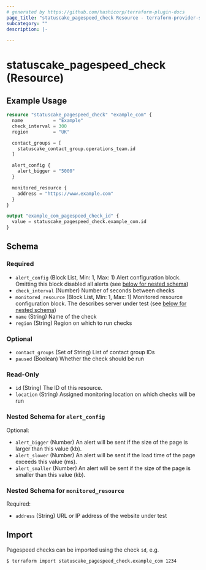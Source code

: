 ```yaml
---
# generated by https://github.com/hashicorp/terraform-plugin-docs
page_title: "statuscake_pagespeed_check Resource - terraform-provider-statuscake"
subcategory: ""
description: |-
  
---
```


# statuscake_pagespeed_check (Resource)



## Example Usage

```terraform
resource "statuscake_pagespeed_check" "example_com" {
  name           = "Example"
  check_interval = 300
  region         = "UK"

  contact_groups = [
    statuscake_contact_group.operations_team.id
  ]

  alert_config {
    alert_bigger = "5000"
  }

  monitored_resource {
    address = "https://www.example.com"
  }
}

output "example_com_pagespeed_check_id" {
  value = statuscake_pagespeed_check.example_com.id
}
```

<!-- schema generated by tfplugindocs -->
## Schema

### Required

- `alert_config` (Block List, Min: 1, Max: 1) Alert configuration block. Omitting this block disabled all alerts (see [below for nested schema](#nestedblock--alert_config))
- `check_interval` (Number) Number of seconds between checks
- `monitored_resource` (Block List, Min: 1, Max: 1) Monitored resource configuration block. The describes server under test (see [below for nested schema](#nestedblock--monitored_resource))
- `name` (String) Name of the check
- `region` (String) Region on which to run checks

### Optional

- `contact_groups` (Set of String) List of contact group IDs
- `paused` (Boolean) Whether the check should be run

### Read-Only

- `id` (String) The ID of this resource.
- `location` (String) Assigned monitoring location on which checks will be run

<a id="nestedblock--alert_config"></a>
### Nested Schema for `alert_config`

Optional:

- `alert_bigger` (Number) An alert will be sent if the size of the page is larger than this value (kb).
- `alert_slower` (Number) An alert will be sent if the load time of the page exceeds this value (ms).
- `alert_smaller` (Number) An alert will be sent if the size of the page is smaller than this value (kb).


<a id="nestedblock--monitored_resource"></a>
### Nested Schema for `monitored_resource`

Required:

- `address` (String) URL or IP address of the website under test

## Import

Pagespeed checks can be imported using the check `id`, e.g.

```
$ terraform import statuscake_pagespeed_check.example_com 1234
```
